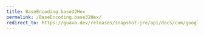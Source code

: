 ```yaml
---
title: BaseEncoding.base32Hex
permalink: /BaseEncoding.base32Hex/
redirect_to: https://guava.dev/releases/snapshot-jre/api/docs/com/google/common/io/BaseEncoding.html#base32Hex--
---
```

